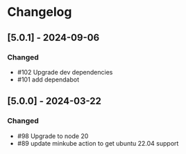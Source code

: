 # Changelog

## [5.0.1] - 2024-09-06

### Changed

-  #102 Upgrade dev dependencies
-  #101 add dependabot

## [5.0.0] - 2024-03-22

### Changed

-  #98 Upgrade to node 20
-  #89 update minkube action to get ubuntu 22.04 support
